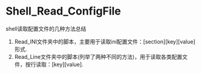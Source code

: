 # Shell_Read_ConfigFile
shell读取配置文件的几种方法总结
1. Read_INI文件夹中的脚本，主要用于读取ini配置文件：[section][key][value]形式.
2. Read_Line文件夹中的脚本(列举了两种不同的方法)，用于读取各类配置文件，按行读取：[key][value].

